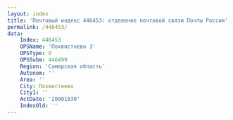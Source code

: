 ```yaml
---
layout: index
title: 'Почтовый индекс 446453: отделение почтовой связи Почты России'
permalink: /446453/
data:
    Index: 446453
    OPSName: 'Похвистнево 3'
    OPSType: О
    OPSSubm: 446499
    Region: 'Самарская область'
    Autonom: ''
    Area: ''
    City: Похвистнево
    City1: ''
    ActDate: '20001030'
    IndexOld: ''
---
```

